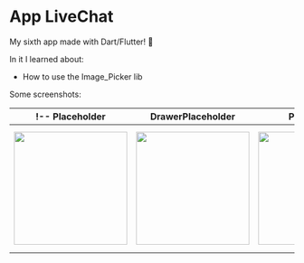 # App LiveChat

My sixth app made with Dart/Flutter! 🚀

In it I learned about:
* How to use the Image_Picker lib

Some screenshots:

!-- Placeholder            | DrawerPlaceholder         | Placeholder               | Placeholder               | Placeholder
:-------------------------:|:-------------------------:|:-------------------------:|:-------------------------:|:-------------------------:
<img src="" width="200">  |  <img src="" width="200"> | <img src="" width="200"> | <img src="" width="200"> | <img src="" width="200"> -->